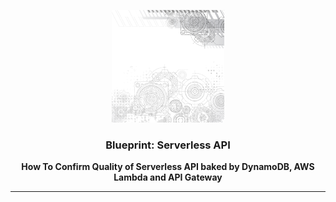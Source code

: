 <p align="center">
  <img src="./blueprint.png" height="180" />
  <h3 align="center">Blueprint: Serverless API</h3>
  <p align="center"><strong>How To Confirm Quality of Serverless API baked by DynamoDB, AWS Lambda and API Gateway</strong></p>

  <p align="center">
  </p>
</p>

--- 